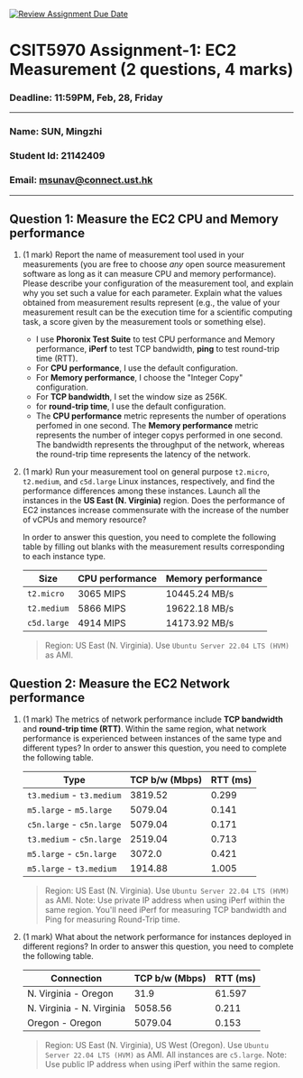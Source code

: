 [![Review Assignment Due Date](https://classroom.github.com/assets/deadline-readme-button-22041afd0340ce965d47ae6ef1cefeee28c7c493a6346c4f15d667ab976d596c.svg)](https://classroom.github.com/a/IAASVEAZ)
# CSIT5970 Assignment-1: EC2 Measurement (2 questions, 4 marks)

### Deadline: 11:59PM, Feb, 28, Friday

---

### Name: SUN, Mingzhi
### Student Id: 21142409
### Email: msunav@connect.ust.hk

---

## Question 1: Measure the EC2 CPU and Memory performance

1. (1 mark) Report the name of measurement tool used in your measurements (you are free to choose *any* open source measurement software as long as it can measure CPU and memory performance). Please describe your configuration of the measurement tool, and explain why you set such a value for each parameter. Explain what the values obtained from measurement results represent (e.g., the value of your measurement result can be the execution time for a scientific computing task, a score given by the measurement tools or something else).

    - I use **Phoronix Test Suite** to test CPU performance and Memory performance, **iPerf** to test TCP bandwidth, **ping** to test round-trip time (RTT).
    - For **CPU performance**, I use the default configuration.
    - For **Memory performance**, I choose the "Integer Copy" configuration.
    - For **TCP bandwidth**, I set the window size as 256K.
    - for **round-trip time**, I use the default configuration.
    - The **CPU performance** metric represents the number of operations perfomed in one second. The **Memory performance** metric represents the number of integer copys performed in one second. The bandwidth represents the throughput of the network, whereas the round-trip time represents the latency of the network.
2. (1 mark) Run your measurement tool on general purpose `t2.micro`, `t2.medium`, and `c5d.large` Linux instances, respectively, and find the performance differences among these instances. Launch all the instances in the **US East (N. Virginia)** region. Does the performance of EC2 instances increase commensurate with the increase of the number of vCPUs and memory resource?

    In order to answer this question, you need to complete the following table by filling out blanks with the measurement results corresponding to each instance type.

    | Size        | CPU performance | Memory performance |
    | ----------- | --------------- | ------------------ |
    | `t2.micro` |3065 MIPS|10445.24 MB/s|
    | `t2.medium`  |5866 MIPS|19622.18 MB/s|
    | `c5d.large` |4914 MIPS|14173.92 MB/s|

    > Region: US East (N. Virginia). Use `Ubuntu Server 22.04 LTS (HVM)` as AMI.

## Question 2: Measure the EC2 Network performance

1. (1 mark) The metrics of network performance include **TCP bandwidth** and **round-trip time (RTT)**. Within the same region, what network performance is experienced between instances of the same type and different types? In order to answer this question, you need to complete the following table.

    | Type                      | TCP b/w (Mbps) | RTT (ms) |
    | ------------------------- | -------------- | -------- |
    | `t3.medium` - `t3.medium` |3819.52|0.299|
    | `m5.large` - `m5.large`   |5079.04|0.141|
    | `c5n.large` - `c5n.large` |5079.04|0.171|
    | `t3.medium` - `c5n.large` |2519.04|0.713|
    | `m5.large` - `c5n.large`  |3072.0|0.421|
    | `m5.large` - `t3.medium`  |1914.88|1.005|

    > Region: US East (N. Virginia). Use `Ubuntu Server 22.04 LTS (HVM)` as AMI. Note: Use private IP address when using iPerf within the same region. You'll need iPerf for measuring TCP bandwidth and Ping for measuring Round-Trip time.

2. (1 mark) What about the network performance for instances deployed in different regions? In order to answer this question, you need to complete the following table.

    | Connection                | TCP b/w (Mbps) | RTT (ms) |
    | ------------------------- | -------------- | -------- |
    | N. Virginia - Oregon      |31.9|61.597|
    | N. Virginia - N. Virginia |5058.56|0.211|
    | Oregon - Oregon           |5079.04|0.153|
 
    > Region: US East (N. Virginia), US West (Oregon). Use `Ubuntu Server 22.04 LTS (HVM)` as AMI. All instances are `c5.large`. Note: Use public IP address when using iPerf within the same region.
